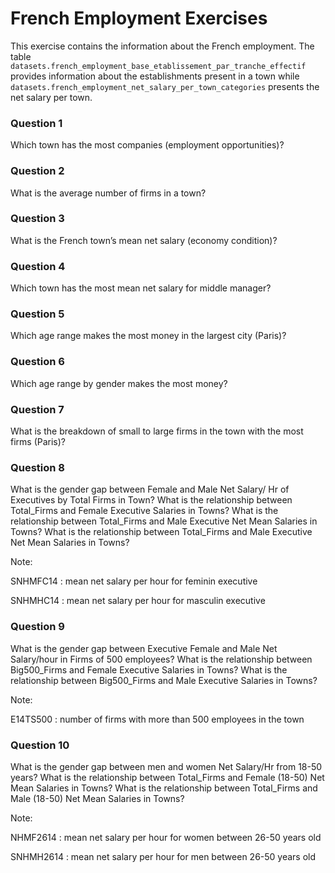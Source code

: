 # French Employment Exercises

This exercise contains the information about the French employment. The table `datasets.french_employment_base_etablissement_par_tranche_effectif`
provides information about the establishments present in a town while `datasets.french_employment_net_salary_per_town_categories` presents 
the net salary per town.

### Question 1
Which town has the most companies (employment opportunities)?

### Question 2
What is the average number of firms in a town?

### Question 3
What is the French town’s mean net salary (economy condition)? 

### Question 4
Which town has the most mean net salary for middle manager?

### Question 5
Which age range makes the most money in the largest city (Paris)?

### Question 6
Which age range by gender makes the most money?

### Question 7
What is the breakdown of small to large firms in the town with the most firms (Paris)?

### Question 8
What is the gender gap between Female and Male Net Salary/ Hr of Executives by Total Firms in Town?
What is the relationship between Total_Firms and Female Executive Salaries in Towns?
What is the relationship between Total_Firms and Male Executive Net Mean Salaries in Towns?
What is the relationship between Total_Firms and Male Executive Net Mean Salaries in Towns?

Note: 

SNHMFC14 : mean net salary per hour for feminin executive

SNHMHC14 : mean net salary per hour for masculin executive

### Question 9
What is the gender gap between Executive Female and Male Net Salary/hour in Firms of 500 employees?
What is the relationship between Big500_Firms and Female Executive Salaries in Towns?
What is the relationship between Big500_Firms and Male Executive Salaries in Towns?

Note:

E14TS500 : number of firms with more than 500 employees in the town

### Question 10
What is the gender gap between men and women Net Salary/Hr from 18-50 years?
What is the relationship between Total_Firms and Female (18-50) Net Mean Salaries in Towns?
What is the relationship between Total_Firms and Male (18-50) Net Mean Salaries in Towns?

Note:

NHMF2614 : mean net salary per hour for women between 26-50 years old

SNHMH2614 : mean net salary per hour for men between 26-50 years old

